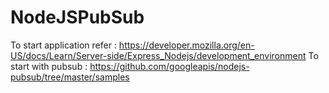 # NodeJSPubSub
To start application refer : https://developer.mozilla.org/en-US/docs/Learn/Server-side/Express_Nodejs/development_environment
To start with pubsub : https://github.com/googleapis/nodejs-pubsub/tree/master/samples